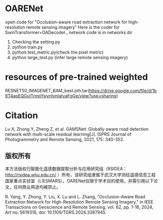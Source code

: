 # OARENet
open code for "Occlusion-aware road extraction network for high-resolution remote sensing imagery"
Here is the coder for SwinTransformer+OADecoder., network code is in networks dir
1. Checking the setting.py
2. python train.py
3. python test_metric.py(check the pixel metric)
4. python large_test.py (infer large remote sensing imagery)
# resources of pre-trained weighted
RESNET50_IMAGENET_BAM_best.pth.tar(https://drive.google.com/file/d/1b8T4apEQGulTrmoYsjynIynIatvaFgGe/view?usp=sharing)
# Citation
Lu X, Zhong Y, Zheng Z, et al. GAMSNet: Globally aware road detection network with multi-scale residual learning[J]. ISPRS Journal of Photogrammetry and Remote Sensing, 2021, 175: 340-352.
## 版权所有
本方法版权归智能化遥感数据提取分析与应用研究组（RSIDEA：http://rsidea.whu.edu.cn/ ）所有，该研究组隶属于武汉大学测绘遥感信息工程国家重点实验室（LIESMARS）。OARENet仅限于学术目的使用，并需引用以下论文，任何商业用途均被禁止。

R. Yang, Y. Zhong, Y. Liu, X. Lu and L. Zhang, "Occlusion-Aware Road Extraction Network for High-Resolution Remote Sensing Imagery," in IEEE Transactions on Geoscience and Remote Sensing, vol. 62, pp. 1-16, 2024, Art no. 5619316, doi: 10.1109/TGRS.2024.3387945.
